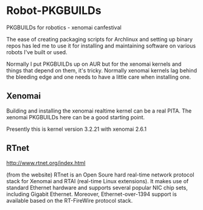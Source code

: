 Robot-PKGBUILDs
===============

PKGBUILDs for robotics - xenomai canfestival

The ease of creating packaging scripts for Archlinux and setting up binary repos has led me to use it for installing and maintaining software on various robots I've built or used.

Normally I put PKGBUILDs up on AUR but for the xenomai kernels and things that depend on them, it's tricky. Normally xenomai kernels lag behind the bleeding edge and one needs to have a little care when installing one.

Xenomai
-------

Building and installing the xenomai realtime kernel can be a real PITA. The xenomai PKGBUILDs here can be a good starting point.

Presently this is kernel version 3.2.21 with xenomai 2.6.1

RTnet
-----

http://www.rtnet.org/index.html

(from the website) RTnet is an Open Soure hard real-time network protocol stack for Xenomai and RTAI (real-time Linux extensions). It makes use of standard Ethernet hardware and supports several popular NIC chip sets, including Gigabit Ethernet. Moreover, Ethernet-over-1394 support is available based on the RT-FireWire protocol stack.

